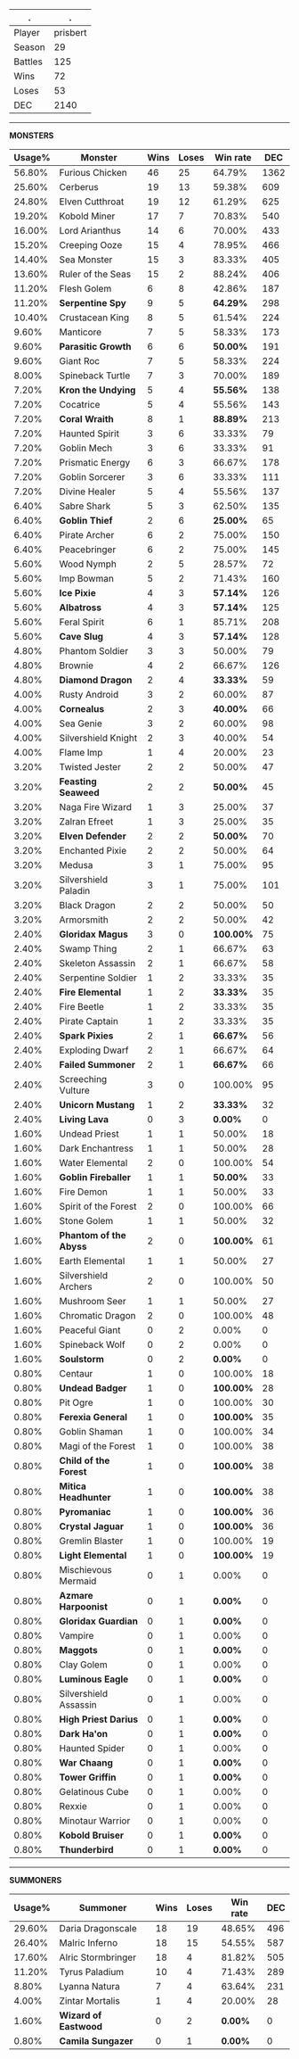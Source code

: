 .|.
|-|-
Player|prisbert
Season|29
Battles|125
Wins|72
Loses|53
DEC|2140

---
**MONSTERS**

Usage%|Monster|Wins|Loses|Win rate|DEC|
-|-|-|-|-|-|
56.80%|Furious Chicken|46|25|64.79%|1362|
25.60%|Cerberus|19|13|59.38%|609|
24.80%|Elven Cutthroat|19|12|61.29%|625|
19.20%|Kobold Miner|17|7|70.83%|540|
16.00%|Lord Arianthus|14|6|70.00%|433|
15.20%|Creeping Ooze|15|4|78.95%|466|
14.40%|Sea Monster|15|3|83.33%|405|
13.60%|Ruler of the Seas|15|2|88.24%|406|
11.20%|Flesh Golem|6|8|42.86%|187|
11.20%|**Serpentine Spy**|9|5|**64.29%**|298|
10.40%|Crustacean King|8|5|61.54%|224|
9.60%|Manticore|7|5|58.33%|173|
9.60%|**Parasitic Growth**|6|6|**50.00%**|191|
9.60%|Giant Roc|7|5|58.33%|224|
8.00%|Spineback Turtle|7|3|70.00%|189|
7.20%|**Kron the Undying**|5|4|**55.56%**|138|
7.20%|Cocatrice|5|4|55.56%|143|
7.20%|**Coral Wraith**|8|1|**88.89%**|213|
7.20%|Haunted Spirit|3|6|33.33%|79|
7.20%|Goblin Mech|3|6|33.33%|91|
7.20%|Prismatic Energy|6|3|66.67%|178|
7.20%|Goblin Sorcerer|3|6|33.33%|111|
7.20%|Divine Healer|5|4|55.56%|137|
6.40%|Sabre Shark|5|3|62.50%|135|
6.40%|**Goblin Thief**|2|6|**25.00%**|65|
6.40%|Pirate Archer|6|2|75.00%|150|
6.40%|Peacebringer|6|2|75.00%|145|
5.60%|Wood Nymph|2|5|28.57%|72|
5.60%|Imp Bowman|5|2|71.43%|160|
5.60%|**Ice Pixie**|4|3|**57.14%**|126|
5.60%|**Albatross**|4|3|**57.14%**|125|
5.60%|Feral Spirit|6|1|85.71%|208|
5.60%|**Cave Slug**|4|3|**57.14%**|128|
4.80%|Phantom Soldier|3|3|50.00%|79|
4.80%|Brownie|4|2|66.67%|126|
4.80%|**Diamond Dragon**|2|4|**33.33%**|59|
4.00%|Rusty Android|3|2|60.00%|87|
4.00%|**Cornealus**|2|3|**40.00%**|66|
4.00%|Sea Genie|3|2|60.00%|98|
4.00%|Silvershield Knight|2|3|40.00%|54|
4.00%|Flame Imp|1|4|20.00%|23|
3.20%|Twisted Jester|2|2|50.00%|47|
3.20%|**Feasting Seaweed**|2|2|**50.00%**|45|
3.20%|Naga Fire Wizard|1|3|25.00%|37|
3.20%|Zalran Efreet|1|3|25.00%|35|
3.20%|**Elven Defender**|2|2|**50.00%**|70|
3.20%|Enchanted Pixie|2|2|50.00%|64|
3.20%|Medusa|3|1|75.00%|95|
3.20%|Silvershield Paladin|3|1|75.00%|101|
3.20%|Black Dragon|2|2|50.00%|50|
3.20%|Armorsmith|2|2|50.00%|42|
2.40%|**Gloridax Magus**|3|0|**100.00%**|75|
2.40%|Swamp Thing|2|1|66.67%|63|
2.40%|Skeleton Assassin|2|1|66.67%|58|
2.40%|Serpentine Soldier|1|2|33.33%|35|
2.40%|**Fire Elemental**|1|2|**33.33%**|35|
2.40%|Fire Beetle|1|2|33.33%|35|
2.40%|Pirate Captain|1|2|33.33%|35|
2.40%|**Spark Pixies**|2|1|**66.67%**|56|
2.40%|Exploding Dwarf|2|1|66.67%|64|
2.40%|**Failed Summoner**|2|1|**66.67%**|66|
2.40%|Screeching Vulture|3|0|100.00%|95|
2.40%|**Unicorn Mustang**|1|2|**33.33%**|32|
2.40%|**Living Lava**|0|3|**0.00%**|0|
1.60%|Undead Priest|1|1|50.00%|18|
1.60%|Dark Enchantress|1|1|50.00%|28|
1.60%|Water Elemental|2|0|100.00%|54|
1.60%|**Goblin Fireballer**|1|1|**50.00%**|33|
1.60%|Fire Demon|1|1|50.00%|33|
1.60%|Spirit of the Forest|2|0|100.00%|66|
1.60%|Stone Golem|1|1|50.00%|32|
1.60%|**Phantom of the Abyss**|2|0|**100.00%**|61|
1.60%|Earth Elemental|1|1|50.00%|27|
1.60%|Silvershield Archers|2|0|100.00%|50|
1.60%|Mushroom Seer|1|1|50.00%|27|
1.60%|Chromatic Dragon|2|0|100.00%|48|
1.60%|Peaceful Giant|0|2|0.00%|0|
1.60%|Spineback Wolf|0|2|0.00%|0|
1.60%|**Soulstorm**|0|2|**0.00%**|0|
0.80%|Centaur|1|0|100.00%|18|
0.80%|**Undead Badger**|1|0|**100.00%**|28|
0.80%|Pit Ogre|1|0|100.00%|30|
0.80%|**Ferexia General**|1|0|**100.00%**|35|
0.80%|Goblin Shaman|1|0|100.00%|34|
0.80%|Magi of the Forest|1|0|100.00%|38|
0.80%|**Child of the Forest**|1|0|**100.00%**|38|
0.80%|**Mitica Headhunter**|1|0|**100.00%**|38|
0.80%|**Pyromaniac**|1|0|**100.00%**|36|
0.80%|**Crystal Jaguar**|1|0|**100.00%**|36|
0.80%|Gremlin Blaster|1|0|100.00%|19|
0.80%|**Light Elemental**|1|0|**100.00%**|19|
0.80%|Mischievous Mermaid|0|1|0.00%|0|
0.80%|**Azmare Harpoonist**|0|1|**0.00%**|0|
0.80%|**Gloridax Guardian**|0|1|**0.00%**|0|
0.80%|Vampire|0|1|0.00%|0|
0.80%|**Maggots**|0|1|**0.00%**|0|
0.80%|Clay Golem|0|1|0.00%|0|
0.80%|**Luminous Eagle**|0|1|**0.00%**|0|
0.80%|Silvershield Assassin|0|1|0.00%|0|
0.80%|**High Priest Darius**|0|1|**0.00%**|0|
0.80%|**Dark Ha'on**|0|1|**0.00%**|0|
0.80%|Haunted Spider|0|1|0.00%|0|
0.80%|**War Chaang**|0|1|**0.00%**|0|
0.80%|**Tower Griffin**|0|1|**0.00%**|0|
0.80%|Gelatinous Cube|0|1|0.00%|0|
0.80%|Rexxie|0|1|0.00%|0|
0.80%|Minotaur Warrior|0|1|0.00%|0|
0.80%|**Kobold Bruiser**|0|1|**0.00%**|0|
0.80%|**Thunderbird**|0|1|**0.00%**|0|

---
**SUMMONERS**

Usage%|Summoner|Wins|Loses|Win rate|DEC|
-|-|-|-|-|-|
29.60%|Daria Dragonscale|18|19|48.65%|496|
26.40%|Malric Inferno|18|15|54.55%|587|
17.60%|Alric Stormbringer|18|4|81.82%|505|
11.20%|Tyrus Paladium|10|4|71.43%|289|
8.80%|Lyanna Natura|7|4|63.64%|231|
4.00%|Zintar Mortalis|1|4|20.00%|28|
1.60%|**Wizard of Eastwood**|0|2|**0.00%**|0|
0.80%|**Camila Sungazer**|0|1|**0.00%**|0|

